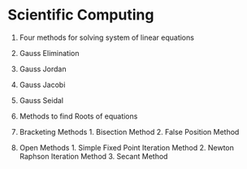 # Scientific Computing

1. Four methods for solving system of linear equations

  1. Gauss Elimination
  2. Gauss Jordan
  3. Gauss Jacobi
  4. Gauss Seidal

2. Methods to find Roots of equations

  1. Bracketing Methods
    1. Bisection Method
    2. False Position Method
  2. Open Methods
    1. Simple Fixed Point Iteration Method
    2. Newton Raphson Iteration Method
    3. Secant Method
  
  
